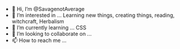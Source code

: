 - 👋 Hi, I’m @SavagenotAverage
- 👀 I’m interested in ... Learning new things, creating things, reading, witchcraft, Herbalism
- 🌱 I’m currently learning ... CSS 
- 💞️ I’m looking to collaborate on ...
- 📫 How to reach me ...

<!---
SavagenotAverage/SavagenotAverage is a ✨ special ✨ repository because its `README.md` (this file) appears on your GitHub profile.
You can click the Preview link to take a look at your changes.
--->
